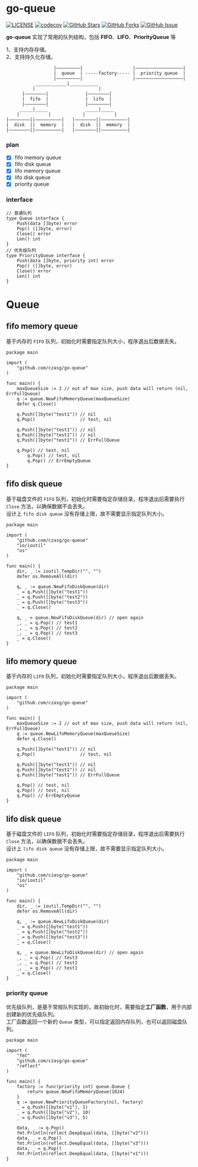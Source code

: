 # go-queue
[![LICENSE](https://img.shields.io/github/license/mashape/apistatus.svg?style=flat-square&label=License)](https://github.com/czasg/go-queue/blob/master/LICENSE)
[![codecov](https://codecov.io/gh/czasg/go-queue/branch/main/graph/badge.svg?token=GMXXOKC4P8)](https://codecov.io/gh/czasg/go-queue)
[![GitHub Stars](https://img.shields.io/github/stars/czasg/go-queue.svg?style=flat-square&label=Stars&logo=github)](https://github.com/czasg/go-queue/stargazers)
[![GitHub Forks](https://img.shields.io/github/forks/czasg/go-queue.svg?style=flat-square&label=Forks&logo=github)](https://github.com/czasg/go-queue/network/members)
[![GitHub Issue](https://img.shields.io/github/issues/czasg/go-queue.svg?style=flat-square&label=Issues&logo=github)](https://github.com/czasg/go-queue/issues)

**go-queue** 实现了常用的队列结构，包括 **FIFO**、**LIFO**、**PriorityQueue** 等

1、支持内存存储。  
2、支持持久化存储。


```text
                  |—————————|                   |——————————————————|               
                  |  queue  | -----factory----- |  priority queue  |
                  |—————————|                   |——————————————————|
           ____________|___________
          |                        |      
      |————————|              |————————|
      |  fifo  |              |  lifo  |
      |————————|              |————————|
     _____|_____              _____|_____
    |           |            |           |
|————————||——————————|   |————————||——————————|
|  disk  ||  memory  |   |  disk  ||  memory  |
|————————||——————————|   |————————||——————————|
```

### plan
- [x] fifo memory queue
- [x] fifo disk queue
- [x] lifo memory queue
- [x] lifo disk queue
- [x] priority queue

### interface
```golang
// 普通队列
type Queue interface {
	Push(data []byte) error
	Pop() ([]byte, error)
	Close() error
	Len() int
}
// 优先级队列
type PriorityQueue interface {
	Push(data []byte, priority int) error
	Pop() ([]byte, error)
	Close() error
	Len() int
}
```

# Queue
## fifo memory queue
基于内存的 `FIFO` 队列，初始化时需要指定队列大小，程序退出后数据丢失。
```golang
package main

import (
	"github.com/czasg/go-queue"
)

func main() {
	maxQueueSize := 2 // out of max size, push data will return (nil, ErrFullQueue)
	q := queue.NewFifoMemoryQueue(maxQueueSize)
	defer q.Close()

	q.Push([]byte("test1")) // nil
	q.Pop()                 // test, nil

	q.Push([]byte("test1")) // nil
   	q.Push([]byte("test1")) // nil
   	q.Push([]byte("test1")) // ErrFullQueue

   	q.Pop() // test, nil
    	q.Pop() // test, nil
    	q.Pop() // ErrEmptyQueue
}
```

## fifo disk queue
基于磁盘文件的 `FIFO` 队列，初始化时需要指定存储目录，程序退出后需要执行 `Close` 方法，以确保数据不会丢失。   
设计上 `fifo disk queue` 没有存储上限，故不需要显示指定队列大小。
```golang
package main

import (
	"github.com/czasg/go-queue"
	"io/ioutil"
	"os"
)

func main() {
	dir, _ := ioutil.TempDir("", "")
	defer os.RemoveAll(dir)
	
	q, _ := queue.NewFifoDiskQueue(dir)
	_ = q.Push([]byte("test1"))
	_ = q.Push([]byte("test2"))
	_ = q.Push([]byte("test3"))
	_ = q.Close()

	q, _ = queue.NewFifoDiskQueue(dir) // open again
	_, _ = q.Pop() // test1
	_, _ = q.Pop() // test2
	_, _ = q.Pop() // test3
	_ = q.Close()
}
```

## lifo memory queue
基于内存的 `LIFO` 队列，初始化时需要指定队列大小，程序退出后数据丢失。
```golang
package main

import (
	"github.com/czasg/go-queue"
)

func main() {
	maxQueueSize := 2 // out of max size, push data will return (nil, ErrFullQueue)
	q := queue.NewLifoMemoryQueue(maxQueueSize)
	defer q.Close()

	q.Push([]byte("test1")) // nil
	q.Pop()                 // test, nil

	q.Push([]byte("test1")) // nil
	q.Push([]byte("test1")) // nil
	q.Push([]byte("test1")) // ErrFullQueue

	q.Pop() // test, nil
	q.Pop() // test, nil
	q.Pop() // ErrEmptyQueue
}
```

## lifo disk queue
基于磁盘文件的 `LIFO` 队列，初始化时需要指定存储目录，程序退出后需要执行 `Close` 方法，以确保数据不会丢失。   
设计上 `lifo disk queue` 没有存储上限，故不需要显示指定队列大小。
```golang
package main

import (
	"github.com/czasg/go-queue"
	"io/ioutil"
	"os"
)

func main() {
	dir, _ := ioutil.TempDir("", "")
	defer os.RemoveAll(dir)

	q, _ := queue.NewLifoDiskQueue(dir)
	_ = q.Push([]byte("test1"))
	_ = q.Push([]byte("test2"))
	_ = q.Push([]byte("test3"))
	_ = q.Close()

	q, _ = queue.NewLifoDiskQueue(dir) // open again
	_, _ = q.Pop() // test3
	_, _ = q.Pop() // test2
	_, _ = q.Pop() // test1
	_ = q.Close()
}
```

### priority queue
优先级队列，是基于常规队列实现的，故初始化时，需要指定**工厂函数**，用于内部创建新的优先级队列。  
工厂函数返回一个新的 `Queue` 类型，可以指定返回内存队列，也可以返回磁盘队列。
```golang
package main

import (
	"fmt"
	"github.com/czasg/go-queue"
	"reflect"
)

func main() {
	factory := func(priority int) queue.Queue {
		return queue.NewFifoMemoryQueue(1024)
	}
	q := queue.NewPriorityQueueFactory(nil, factory)
	_ = q.Push([]byte("v1"), 1)
	_ = q.Push([]byte("v2"), 10)
	_ = q.Push([]byte("v3"), 5)

	data, _ := q.Pop()
	fmt.Println(reflect.DeepEqual(data, []byte("v2")))
	data, _ = q.Pop()
	fmt.Println(reflect.DeepEqual(data, []byte("v3")))
	data, _ = q.Pop()
	fmt.Println(reflect.DeepEqual(data, []byte("v1")))
}
```
